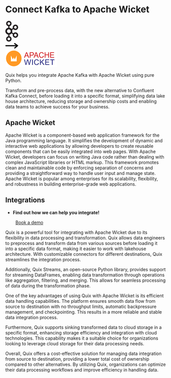 # Connect Kafka to Apache Wicket

<div class="connect-images cards blog-grid-card" markdown>
<div>
<img src="../images/kafka_logo.png" width="40px" />
</div>
<div>
<img src="../images/arrow.svg" width="40px" />
</div>
<div>
<img src="./images/apache-wicket_1.jpg" />
</div>
</div>

Quix helps you integrate Apache Kafka with Apache Wicket using pure Python.

Transform and pre-process data, with the new alternative to Confluent Kafka Connect, before loading it into a specific format, simplifying data lake house architecture, reducing storage and ownership costs and enabling data teams to achieve success for your business.

## Apache Wicket

Apache Wicket is a component-based web application framework for the Java programming language. It simplifies the development of dynamic and interactive web applications by allowing developers to create reusable components that can be easily integrated into web pages. With Apache Wicket, developers can focus on writing Java code rather than dealing with complex JavaScript libraries or HTML markup. This framework promotes clean and maintainable code by enforcing separation of concerns and providing a straightforward way to handle user input and manage state. Apache Wicket is popular among enterprises for its scalability, flexibility, and robustness in building enterprise-grade web applications.

## Integrations

<div class="grid cards" markdown>

- __Find out how we can help you integrate!__

    <a class="md-button md-button--primary" href="https://share.hsforms.com/1iW0TmZzKQMChk0lxd_tGiw4yjw2?__hstc=175542013.2303933fbd746c0ac86d9ccbe9bc9100.1728383268831.1729603416735.1729620918855.31&__hssc=175542013.1.1729620918855&__hsfp=2132701734" target="_blank" style="margin:.5rem;">Book a demo</a>

</div>


Quix is a powerful tool for integrating with Apache Wicket due to its flexibility in data processing and transformation. Quix allows data engineers to preprocess and transform data from various sources before loading it into a specific data format, making it easier to work with lakehouse architecture. With customizable connectors for different destinations, Quix streamlines the integration process.

Additionally, Quix Streams, an open-source Python library, provides support for streaming DataFrames, enabling data transformation through operations like aggregation, filtering, and merging. This allows for seamless processing of data during the transformation phase.

One of the key advantages of using Quix with Apache Wicket is its efficient data handling capabilities. The platform ensures smooth data flow from source to destination with no throughput limits, automatic backpressure management, and checkpointing. This results in a more reliable and stable data integration process.

Furthermore, Quix supports sinking transformed data to cloud storage in a specific format, enhancing storage efficiency and integration with cloud technologies. This capability makes it a suitable choice for organizations looking to leverage cloud storage for their data processing needs.

Overall, Quix offers a cost-effective solution for managing data integration from source to destination, providing a lower total cost of ownership compared to other alternatives. By utilizing Quix, organizations can optimize their data processing workflows and improve efficiency in handling data.


